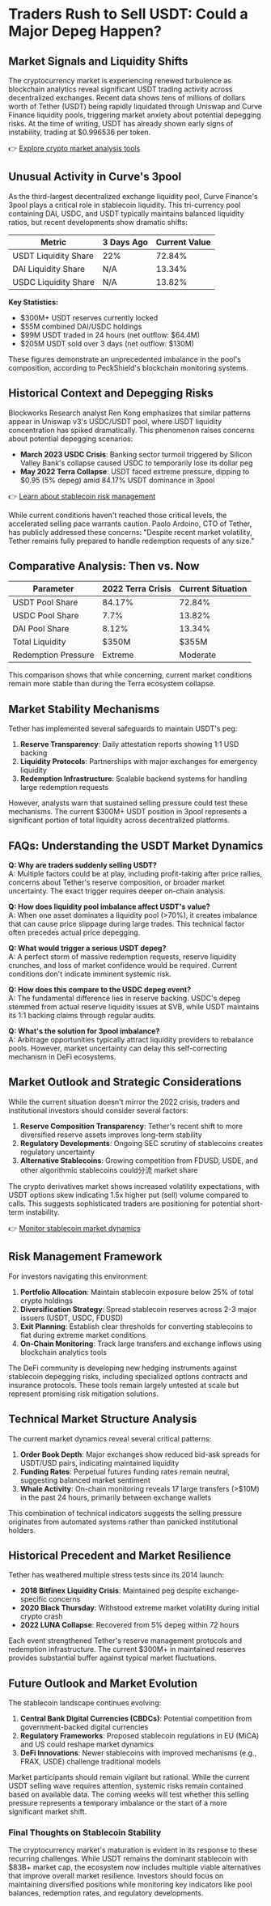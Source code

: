 # Traders Rush to Sell USDT: Could a Major Depeg Happen?

## Market Signals and Liquidity Shifts

The cryptocurrency market is experiencing renewed turbulence as blockchain analytics reveal significant USDT trading activity across decentralized exchanges. Recent data shows tens of millions of dollars worth of Tether (USDT) being rapidly liquidated through Uniswap and Curve Finance liquidity pools, triggering market anxiety about potential depegging risks. At the time of writing, USDT has already shown early signs of instability, trading at $0.996536 per token.

👉 [Explore crypto market analysis tools](https://bit.ly/okx-bonus)

## Unusual Activity in Curve's 3pool

As the third-largest decentralized exchange liquidity pool, Curve Finance's 3pool plays a critical role in stablecoin liquidity. This tri-currency pool containing DAI, USDC, and USDT typically maintains balanced liquidity ratios, but recent developments show dramatic shifts:

| Metric | 3 Days Ago | Current Value |
|--------|------------|---------------|
| USDT Liquidity Share | 22% | 72.84% |
| DAI Liquidity Share | N/A | 13.34% |
| USDC Liquidity Share | N/A | 13.82% |

**Key Statistics:**
- $300M+ USDT reserves currently locked
- $55M combined DAI/USDC holdings
- $99M USDT traded in 24 hours (net outflow: $64.4M)
- $205M USDT sold over 3 days (net outflow: $130M)

These figures demonstrate an unprecedented imbalance in the pool's composition, according to PeckShield's blockchain monitoring systems.

## Historical Context and Depegging Risks

Blockworks Research analyst Ren Kong emphasizes that similar patterns appear in Uniswap v3's USDC/USDT pool, where USDT liquidity concentration has spiked dramatically. This phenomenon raises concerns about potential depegging scenarios:

- **March 2023 USDC Crisis**: Banking sector turmoil triggered by Silicon Valley Bank's collapse caused USDC to temporarily lose its dollar peg
- **May 2022 Terra Collapse**: USDT faced extreme pressure, dipping to $0.95 (5% depeg) amid 84.17% USDT dominance in 3pool

👉 [Learn about stablecoin risk management](https://bit.ly/okx-bonus)

While current conditions haven't reached those critical levels, the accelerated selling pace warrants caution. Paolo Ardoino, CTO of Tether, has publicly addressed these concerns: "Despite recent market volatility, Tether remains fully prepared to handle redemption requests of any size."

## Comparative Analysis: Then vs. Now

| Parameter | 2022 Terra Crisis | Current Situation |
|----------|-------------------|-------------------|
| USDT Pool Share | 84.17% | 72.84% |
| USDC Pool Share | 7.7% | 13.82% |
| DAI Pool Share | 8.12% | 13.34% |
| Total Liquidity | $350M | $355M |
| Redemption Pressure | Extreme | Moderate |

This comparison shows that while concerning, current market conditions remain more stable than during the Terra ecosystem collapse.

## Market Stability Mechanisms

Tether has implemented several safeguards to maintain USDT's peg:
1. **Reserve Transparency**: Daily attestation reports showing 1:1 USD backing
2. **Liquidity Protocols**: Partnerships with major exchanges for emergency liquidity
3. **Redemption Infrastructure**: Scalable backend systems for handling large redemption requests

However, analysts warn that sustained selling pressure could test these mechanisms. The current $300M+ USDT position in 3pool represents a significant portion of total liquidity across decentralized platforms.

## FAQs: Understanding the USDT Market Dynamics

**Q: Why are traders suddenly selling USDT?**  
A: Multiple factors could be at play, including profit-taking after price rallies, concerns about Tether's reserve composition, or broader market uncertainty. The exact trigger requires deeper on-chain analysis.

**Q: How does liquidity pool imbalance affect USDT's value?**  
A: When one asset dominates a liquidity pool (>70%), it creates imbalance that can cause price slippage during large trades. This technical factor often precedes actual price depegging.

**Q: What would trigger a serious USDT depeg?**  
A: A perfect storm of massive redemption requests, reserve liquidity crunches, and loss of market confidence would be required. Current conditions don't indicate imminent systemic risk.

**Q: How does this compare to the USDC depeg event?**  
A: The fundamental difference lies in reserve backing. USDC's depeg stemmed from actual reserve liquidity issues at SVB, while USDT maintains its 1:1 backing claims through regular audits.

**Q: What's the solution for 3pool imbalance?**  
A: Arbitrage opportunities typically attract liquidity providers to rebalance pools. However, market uncertainty can delay this self-correcting mechanism in DeFi ecosystems.

## Market Outlook and Strategic Considerations

While the current situation doesn't mirror the 2022 crisis, traders and institutional investors should consider several factors:

1. **Reserve Composition Transparency**: Tether's recent shift to more diversified reserve assets improves long-term stability
2. **Regulatory Developments**: Ongoing SEC scrutiny of stablecoins creates regulatory uncertainty
3. **Alternative Stablecoins**: Growing competition from FDUSD, USDE, and other algorithmic stablecoins could分流 market share

The crypto derivatives market shows increased volatility expectations, with USDT options skew indicating 1.5x higher put (sell) volume compared to calls. This suggests sophisticated traders are positioning for potential short-term instability.

👉 [Monitor stablecoin market dynamics](https://bit.ly/okx-bonus)

## Risk Management Framework

For investors navigating this environment:

1. **Portfolio Allocation**: Maintain stablecoin exposure below 25% of total crypto holdings
2. **Diversification Strategy**: Spread stablecoin reserves across 2-3 major issuers (USDT, USDC, FDUSD)
3. **Exit Planning**: Establish clear thresholds for converting stablecoins to fiat during extreme market conditions
4. **On-Chain Monitoring**: Track large transfers and exchange inflows using blockchain analytics tools

The DeFi community is developing new hedging instruments against stablecoin depegging risks, including specialized options contracts and insurance protocols. These tools remain largely untested at scale but represent promising risk mitigation solutions.

## Technical Market Structure Analysis

The current market dynamics reveal several critical patterns:

1. **Order Book Depth**: Major exchanges show reduced bid-ask spreads for USDT/USD pairs, indicating maintained liquidity
2. **Funding Rates**: Perpetual futures funding rates remain neutral, suggesting balanced market sentiment
3. **Whale Activity**: On-chain monitoring reveals 17 large transfers (>$10M) in the past 24 hours, primarily between exchange wallets

This combination of technical indicators suggests the selling pressure originates from automated systems rather than panicked institutional holders.

## Historical Precedent and Market Resilience

Tether has weathered multiple stress tests since its 2014 launch:
- **2018 Bitfinex Liquidity Crisis**: Maintained peg despite exchange-specific concerns
- **2020 Black Thursday**: Withstood extreme market volatility during initial crypto crash
- **2022 LUNA Collapse**: Recovered from 5% depeg within 72 hours

Each event strengthened Tether's reserve management protocols and redemption infrastructure. The current $300M+ in maintained reserves provides substantial buffer against typical market fluctuations.

## Future Outlook and Market Evolution

The stablecoin landscape continues evolving:
1. **Central Bank Digital Currencies (CBDCs)**: Potential competition from government-backed digital currencies
2. **Regulatory Frameworks**: Proposed stablecoin regulations in EU (MiCA) and US could reshape market dynamics
3. **DeFi Innovations**: Newer stablecoins with improved mechanisms (e.g., FRAX, USDE) challenge traditional models

Market participants should remain vigilant but rational. While the current USDT selling wave requires attention, systemic risks remain contained based on available data. The coming weeks will test whether this selling pressure represents a temporary imbalance or the start of a more significant market shift.

### Final Thoughts on Stablecoin Stability

The cryptocurrency market's maturation is evident in its response to these recurring challenges. While USDT remains the dominant stablecoin with $83B+ market cap, the ecosystem now includes multiple viable alternatives that improve overall market resilience. Investors should focus on maintaining diversified positions while monitoring key indicators like pool balances, redemption rates, and regulatory developments.